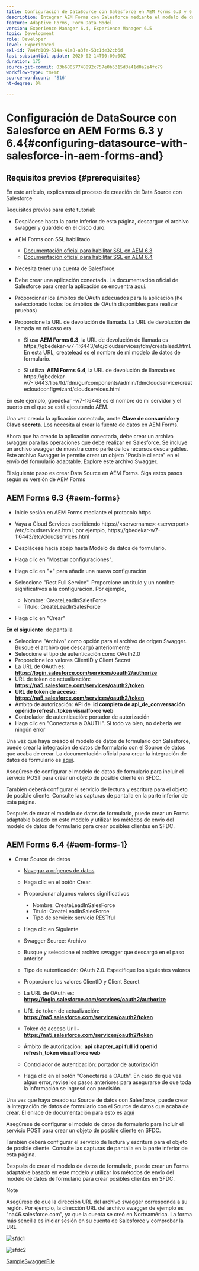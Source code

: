 ```yaml
---
title: Configuración de DataSource con Salesforce en AEM Forms 6.3 y 6.4
description: Integrar AEM Forms con Salesforce mediante el modelo de datos de formulario
feature: Adaptive Forms, Form Data Model
version: Experience Manager 6.4, Experience Manager 6.5
topic: Development
role: Developer
level: Experienced
exl-id: 7a4fd109-514a-41a8-a3fe-53c1de32cb6d
last-substantial-update: 2020-02-14T00:00:00Z
duration: 175
source-git-commit: 03b68057748892c757e0b5315d3a41d0a2e4fc79
workflow-type: tm+mt
source-wordcount: '816'
ht-degree: 0%

---
```


# Configuración de DataSource con Salesforce en AEM Forms 6.3 y 6.4{#configuring-datasource-with-salesforce-in-aem-forms-and}

## Requisitos previos {#prerequisites}

En este artículo, explicamos el proceso de creación de Data Source con Salesforce

Requisitos previos para este tutorial:

* Desplácese hasta la parte inferior de esta página, descargue el archivo swagger y guárdelo en el disco duro.
* AEM Forms con SSL habilitado

   * [Documentación oficial para habilitar SSL en AEM 6.3](https://helpx.adobe.com/experience-manager/6-3/sites/administering/using/ssl-by-default.html)
   * [Documentación oficial para habilitar SSL en AEM 6.4](https://helpx.adobe.com/experience-manager/6-4/sites/administering/using/ssl-by-default.html)

* Necesita tener una cuenta de Salesforce
* Debe crear una aplicación conectada. La documentación oficial de Salesforce para crear la aplicación se encuentra [aquí](https://help.salesforce.com/articleView?id=connected_app_create.htm&amp;type=0).
* Proporcionar los ámbitos de OAuth adecuados para la aplicación (he seleccionado todos los ámbitos de OAuth disponibles para realizar pruebas)
* Proporcione la URL de devolución de llamada. La URL de devolución de llamada en mi caso era

   * Si usa **AEM Forms 6.3**, la URL de devolución de llamada es https://gbedekar-w7-1:6443/etc/cloudservices/fdm/createlead.html. En esta URL, createlead es el nombre de mi modelo de datos de formulario.

   * Si utiliza **&#x200B; AEM Forms 6.4**, la URL de devolución de llamada es https://gbedekar-w7-:6443/libs/fd/fdm/gui/components/admin/fdmcloudservice/createcloudconfigwizard/cloudservices.html

En este ejemplo, gbedekar -w7-1:6443 es el nombre de mi servidor y el puerto en el que se está ejecutando AEM.

Una vez creada la aplicación conectada, anote **Clave de consumidor y Clave secreta**. Los necesita al crear la fuente de datos en AEM Forms.

Ahora que ha creado la aplicación conectada, debe crear un archivo swagger para las operaciones que debe realizar en Salesforce. Se incluye un archivo swagger de muestra como parte de los recursos descargables. Este archivo Swagger le permite crear un objeto &quot;Posible cliente&quot; en el envío del formulario adaptable. Explore este archivo Swagger.

El siguiente paso es crear Data Source en AEM Forms. Siga estos pasos según su versión de AEM Forms

## AEM Forms 6.3 {#aem-forms}

* Inicie sesión en AEM Forms mediante el protocolo https
* Vaya a Cloud Services escribiendo https://&lt;servername>:&lt;serverport> /etc/cloudservices.html, por ejemplo, https://gbedekar-w7-1:6443/etc/cloudservices.html
* Desplácese hacia abajo hasta Modelo de datos de formulario.
* Haga clic en &quot;Mostrar configuraciones&quot;.
* Haga clic en &quot;+&quot; para añadir una nueva configuración
* Seleccione &quot;Rest Full Service&quot;. Proporcione un título y un nombre significativos a la configuración. Por ejemplo,

   * Nombre: CreateLeadInSalesForce
   * Título: CreateLeadInSalesForce

* Haga clic en &quot;Crear&quot;

**En el siguiente &#x200B;** de pantalla

* Seleccione &quot;Archivo&quot; como opción para el archivo de origen Swagger. Busque el archivo que descargó anteriormente
* Seleccione el tipo de autenticación como OAuth2.0
* Proporcione los valores ClientID y Client Secret
* La URL de OAuth es: **https://login.salesforce.com/services/oauth2/authorize**
* URL de token de actualización: **https://na5.salesforce.com/services/oauth2/token**
* **URL de token de acceso: https://na5.salesforce.com/services/oauth2/token**
* Ámbito de autorización: API de **&#x200B;   id completo de api_de_conversación   opénido   refresh_token visualforce web**
* Controlador de autenticación: portador de autorización
* Haga clic en &quot;Conectarse a OAUTH&quot;. Si todo va bien, no debería ver ningún error

Una vez que haya creado el modelo de datos de formulario con Salesforce, puede crear la integración de datos de formulario con el Source de datos que acaba de crear. La documentación oficial para crear la integración de datos de formulario es [aquí](https://helpx.adobe.com/aem-forms/6-3/data-integration.html).

Asegúrese de configurar el modelo de datos de formulario para incluir el servicio POST para crear un objeto de posible cliente en SFDC.

También deberá configurar el servicio de lectura y escritura para el objeto de posible cliente. Consulte las capturas de pantalla en la parte inferior de esta página.

Después de crear el modelo de datos de formulario, puede crear un Forms adaptable basado en este modelo y utilizar los métodos de envío del modelo de datos de formulario para crear posibles clientes en SFDC.

## AEM Forms 6.4 {#aem-forms-1}

* Crear Source de datos

   * [Navegar a orígenes de datos](http://localhost:4502/libs/fd/fdm/gui/components/admin/fdmcloudservice/fdm.html/conf/global)

   * Haga clic en el botón Crear.
   * Proporcionar algunos valores significativos

      * Nombre: CreateLeadInSalesForce
      * Título: CreateLeadInSalesForce
      * Tipo de servicio: servicio RESTful

   * Haga clic en Siguiente
   * Swagger Source: Archivo
   * Busque y seleccione el archivo swagger que descargó en el paso anterior
   * Tipo de autenticación: OAuth 2.0. Especifique los siguientes valores
   * Proporcione los valores ClientID y Client Secret
   * La URL de OAuth es: **https://login.salesforce.com/services/oauth2/authorize**
   * URL de token de actualización: **https://na5.salesforce.com/services/oauth2/token**
   * Token de acceso Ur **l - https://na5.salesforce.com/services/oauth2/token**
   * Ámbito de autorización: **&#x200B; api chapter_api full id openid refresh_token visualforce web**
   * Controlador de autenticación: portador de autorización
   * Haga clic en el botón &quot;Conectarse a OAuth&quot;. En caso de que vea algún error, revise los pasos anteriores para asegurarse de que toda la información se ingresó con precisión.

Una vez que haya creado su Source de datos con Salesforce, puede crear la integración de datos de formulario con el Source de datos que acaba de crear. El enlace de documentación para esto es [aquí](https://helpx.adobe.com/experience-manager/6-4/forms/using/create-form-data-models.html)

Asegúrese de configurar el modelo de datos de formulario para incluir el servicio POST para crear un objeto de posible cliente en SFDC.

También deberá configurar el servicio de lectura y escritura para el objeto de posible cliente. Consulte las capturas de pantalla en la parte inferior de esta página.

Después de crear el modelo de datos de formulario, puede crear un Forms adaptable basado en este modelo y utilizar los métodos de envío del modelo de datos de formulario para crear posibles clientes en SFDC.

>[!NOTE]
>
>Asegúrese de que la dirección URL del archivo swagger corresponda a su región. Por ejemplo, la dirección URL del archivo swagger de ejemplo es &quot;na46.salesforce.com&quot;, ya que la cuenta se creó en Norteamérica. La forma más sencilla es iniciar sesión en su cuenta de Salesforce y comprobar la URL

![sfdc1](assets/sfdc1.gif)

![sfdc2](assets/sfdc2.png)

[SampleSwaggerFile](assets/swagger-sales-force-lead.json)
